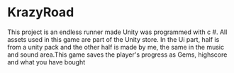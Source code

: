 # KrazyRoad

This project is an endless runner made Unity was programmed with c #. All assets used in this game are part of the Unity store. In the Ui part, half is from a unity pack and the other half is made by me, the same in the music and sound area.This game saves the player's progress as Gems, highscore and what you have bought
